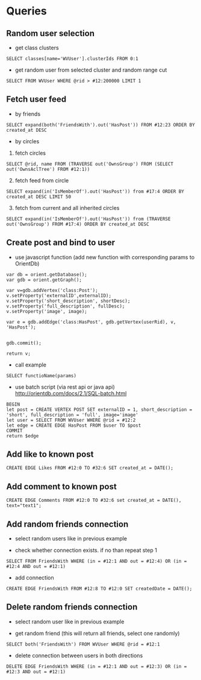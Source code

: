 # Queries

## Random user selection

* get class clusters

```
SELECT classes[name='WVUser'].clusterIds FROM 0:1
```

* get random user from selected cluster and random range cut

```
SELECT FROM WVUser WHERE @rid > #12:200000 LIMIT 1
```

## Fetch user feed


* by friends

```
SELECT expand(both('FriendsWith').out('HasPost')) FROM #12:23 ORDER BY created_at DESC
```

* by circles

1. fetch circles
```
SELECT @rid, name FROM (TRAVERSE out('OwnsGroup') FROM (SELECT out('OwnsAclTree') FROM #12:1))
```

2. fetch feed from circle

```
SELECT expand(in('IsMemberOf').out('HasPost')) from #17:4 ORDER BY created_at DESC LIMIT 50

```
3. fetch from current and all inherited circles

```
SELECT expand(in('IsMemberOf').out('HasPost')) from (TRAVERSE out('OwnsGroup') FROM #17:4) ORDER BY created_at DESC
```

## Create post and bind to user

* use javascript function (add new function with corresponding params to OrientDb)

```
var db = orient.getDatabase();
var gdb = orient.getGraph();

var v=gdb.addVertex('class:Post');
v.setProperty('externalID',externalID);
v.setProperty('short_description', shortDesc);
v.setProperty('full_description', fullDesc);
v.setProperty('image', image);

var e = gdb.addEdge('class:HasPost', gdb.getVertex(userRid), v, 'HasPost');


gdb.commit();

return v;
```

* call example

```
SELECT functioName(params)
```

* use batch script (via rest api or java api) http://orientdb.com/docs/2.1/SQL-batch.html

```
BEGIN
let post = CREATE VERTEX POST SET externalID = 1, short_description = 'short', full_description = 'full', image='image'
let user = SELECT FROM WVUser WHERE @rid = #12:2
let edge = CREATE EDGE HasPost FROM $user TO $post
COMMIT
return $edge
```

## Add like to known post

 ```
 CREATE EDGE Likes FROM #12:0 TO #32:6 SET created_at = DATE();
 ```

## Add comment to known post

 ```
 CREATE EDGE Comments FROM #12:0 TO #32:6 set created_at = DATE(), text="text1";
 ```

## Add random friends connection

 * select random users like in previous example

 * check whether connection exists. if no than repeat step 1

 ```
 SELECT FROM FriendsWith WHERE (in = #12:1 AND out = #12:4) OR (in = #12:4 AND out = #12:1)
 ```

 * add connection

 ```
 CREATE EDGE FriendsWith FROM #12:8 TO #12:0 SET createdDate = DATE();
 ```

## Delete random friends connection

 * select random user like in previous example

 * get random friend (this will return all friends, select one randomly)

```
SELECT both('FriendsWith') FROM WVUser WHERE @rid = #12:1
```

* delete connection between users in both directions

```
DELETE EDGE FriendsWith WHERE (in = #12:1 AND out = #12:3) OR (in = #12:3 AND out = #12:1)
```
